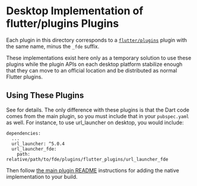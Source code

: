 # Desktop Implementation of flutter/plugins Plugins

Each plugin in this directory corresponds to a
[`flutter/plugins`](https://github.com/flutter/plugins) plugin with the
same name, minus the `_fde` suffix.

These implementations exist here only as a temporary solution to use these
plugins while the plugin APIs on each desktop platform stabilize enough that
they can move to an official location and be distributed as normal Flutter
plugins.

## Using These Plugins

See  for details. The only difference
with these plugins is that the Dart code comes from the main plugin, so you
must include that in your `pubspec.yaml` as well. For instance, to use
url\_launcher on desktop, you would include:

```
dependencies:
  ...
  url_launcher: ^5.0.4
  url_launcher_fde:
    path: relative/path/to/fde/plugins/flutter_plugins/url_launcher_fde
```

Then follow [the main plugin README](../README.md) instructions for
adding the native implementation to your build.
